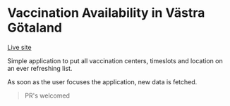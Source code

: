 # Vaccination Availability in Västra Götaland

[Live site](https://vax-dashboard.vercel.app/)

Simple application to put all vaccination centers, timeslots and location on an ever refreshing list.

As soon as the user focuses the application, new data is fetched.

> PR's welcomed
